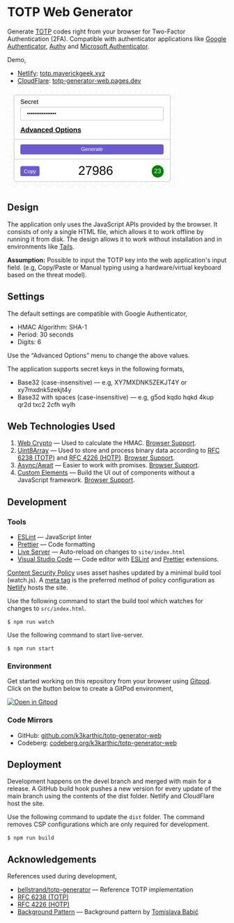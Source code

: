 # TOTP Web Generator

Generate [TOTP](https://en.wikipedia.org/wiki/Time-based_One-Time_Password) codes right from your browser for Two-Factor Authentication (2FA). Compatible with authenticator applications like [Google Authenticator](https://play.google.com/store/apps/details?id=com.google.android.apps.authenticator2&hl=en_IN&gl=US), [Authy](https://authy.com/) and [Microsoft Authenticator](https://www.microsoft.com/en-in/account/authenticator).

Demo,
* [Netlify](https://www.netlify.com/): [totp.maverickgeek.xyz](https://totp.maverickgeek.xyz/)
* [CloudFlare](https://cloudflare.com): [totp-generator-web.pages.dev](https://totp-generator-web.pages.dev/)

![Application Screenshot](resources/screenshot.png)

## Design

The application only uses the JavaScript APIs provided by the browser. It consists of only a single HTML file, which allows it to work offline by running it from disk. The design allows it to work without installation and in environments like [Tails](https://tails.boum.org/).

**Assumption:** Possible to input the TOTP key into the web application's input field. (e.g, Copy/Paste or Manual typing using a hardware/virtual keyboard based on the threat model).

## Settings

The default settings are compatible with Google Authenticator,

* HMAC Algorithm: SHA-1
* Period: 30 seconds
* Digits: 6

Use the “Advanced Options” menu to change the above values.

The application supports secret keys in the following formats,
* Base32 (case-insensitive) — e.g, XY7MXDNK5ZEKJT4Y or xy7mxdnk5zekjt4y
* Base32 with spaces (case-insensitive) — e.g, g5od kqdo hqkd 4kup qr2d txc2 2cfh wylh

## Web Technologies Used

1. [Web Crypto](https://developer.mozilla.org/en-US/docs/Web/API/Web_Crypto_API) — Used to calculate the HMAC. [Browser Support](https://caniuse.com/cryptography).
2. [Uint8Array](https://developer.mozilla.org/en-US/docs/Web/JavaScript/Reference/Global_Objects/Uint8Array) — Used to store and process binary data according to [RFC 6238 (TOTP)](https://tools.ietf.org/html/rfc6238) and [RFC 4226 (HOTP)](https://tools.ietf.org/html/rfc4226). [Browser Support](https://caniuse.com/mdn-javascript_builtins_uint8array).
3. [Async/Await](https://developer.mozilla.org/en-US/docs/Web/JavaScript/Reference/Statements/async_function) — Easier to work with promises. [Browser Support](https://caniuse.com/async-functions).
4. [Custom Elements](https://developer.mozilla.org/en-US/docs/Web/Web_Components/Using_custom_elements) — Build the UI out of components without a JavaScript framework. [Browser Support](https://caniuse.com/custom-elementsv1).

## Development

### Tools

-   [ESLint](https://eslint.org/) — JavaScript linter
-   [Prettier](https://prettier.io/) — Code formatting
-   [Live Server](https://github.com/tapio/live-server) — Auto-reload on changes to `site/index.html`
-   [Visual Studio Code](https://code.visualstudio.com/) — Code editor with [ESLint](https://marketplace.visualstudio.com/items?itemName=dbaeumer.vscode-eslint) and [Prettier](https://marketplace.visualstudio.com/items?itemName=esbenp.prettier-vscode) extensions.

[Content Security Policy](https://content-security-policy.com/hash/) uses asset hashes updated by a minimal build tool (watch.js). A [meta tag](https://content-security-policy.com/examples/meta/) is the preferred method of policy configuration as [Netlify](https://www.netlify.com/) hosts the site.

Use the following command to start the build tool which watches for changes to `src/index.html`.
```
$ npm run watch
```

Use the following command to start live-server.
```
$ npm run start
```

### Environment

Get started working on this repository from your browser using [Gitpod](https://gitpod.io). Click on the button below to create a GitPod environment, <br />

[![Open in Gitpod](https://gitpod.io/button/open-in-gitpod.svg)](https://gitpod.io/#https://github.com/k3karthic/totp-generator-web)

### Code Mirrors

* GitHub: [github.com/k3karthic/totp-generator-web](https://github.com/k3karthic/totp-generator-web/)
* Codeberg: [codeberg.org/k3karthic/totp-generator-web](https://codeberg.org/k3karthic/totp-generator-web)

## Deployment

Development happens on the devel branch and merged with main for a release.  A GitHub build hook pushes a new version for every update of the main branch using the contents of the dist folder. Netlify and CloudFlare host the site.

Use the following command to update the `dist` folder. The command removes CSP configurations which are only required for development.
```
$ npm run build
```

## Acknowledgements

References used during development,

-   [bellstrand/totp-generator](https://github.com/bellstrand/totp-generator) — Reference TOTP implementation
-   [RFC 6238 (TOTP)](https://tools.ietf.org/html/rfc6238)
-   [RFC 4226 (HOTP)](https://tools.ietf.org/html/rfc4226)
-   [Background Pattern](https://www.toptal.com/designers/subtlepatterns/double-bubble-outline-pattern/) — Background pattern by [Tomislava Babić](https://behance.net/antitomi)
